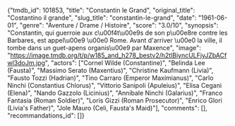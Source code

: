 {"tmdb_id": 101853, "title": "Constantin le Grand", "original_title": "Costantino il grande", "slug_title": "constantin-le-grand", "date": "1961-06-01", "genre": "Aventure / Drame / Histoire", "score": "3.0/10", "synopsis": "Constantin, qui guerroie aux c\u00f4t\u00e9s de son p\u00e8re contre les Barbares, est appel\u00e9 \u00e0 Rome. Avant d'arriver \u00e0 la ville, il tombe dans un guet-apens organis\u00e9 par Maxence", "image": "https://image.tmdb.org/t/p/w185_and_h278_bestv2/h2tlBiyncULFjyJZbACfwl3doJm.jpg", "actors": ["Cornel Wilde (Constantine)", "Belinda Lee (Fausta)", "Massimo Serato (Maxentius)", "Christine Kaufmann (Livia)", "Fausto Tozzi (Hadrian)", "Tino Carraro (Emperor Maximianus)", "Carlo Ninchi (Constantius Chlorus)", "Vittorio Sanipoli (Apuleius)", "Elisa Cegani (Elena)", "Nando Gazzolo (Licinius)", "Annibale Ninchi (Galarius)", "Franco Fantasia (Roman Soldier)", "Loris Gizzi (Roman Prosecutor)", "Enrico Glori (Livia's Father)", "Jole Mauro (Celi, Fausta's Maid)"], "comments": [], "recommandations_id": []}